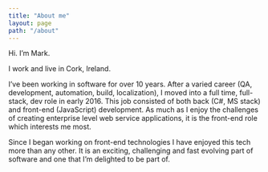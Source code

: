 ```yaml
---
title: "About me"
layout: page
path: "/about"
---
```


Hi. I’m Mark.

I work and live in Cork, Ireland.

I’ve been working in software for over 10 years. After a varied career (QA, development, automation, build, localization), I moved into a full time, full-stack, dev role in early 2016. This job consisted of both back (C#, MS stack) and front-end (JavaScript) development. As much as I enjoy the challenges of creating enterprise level web service applications, it is the front-end role which interests me most.

Since I began working on front-end technologies I have enjoyed this tech more than any other. It is an exciting, challenging and fast evolving part of software and one that I’m delighted to be part of.

